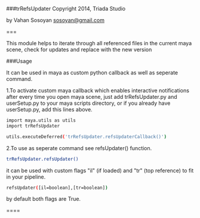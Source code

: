 ###trRefsUpdater
Copyright 2014, Triada Studio

by Vahan Sosoyan sosoyan@gmail.com

===

This module helps to iterate through all referenced files in the current maya scene, check for updates and replace with the new version

###Usage

It can be used in maya as custom python callback as well as seperate command.

1.To activate custom maya callback which enables interactive notifications after every time you open maya scene, just add trRefsUpdater.py and userSetup.py to your maya scripts directory, or if you already have userSetup.py, add this lines above.

```bash
import maya.utils as utils
import trRefsUpdater

utils.executeDeferred('trRefsUpdater.refsUpdaterCallback()')
```

2.To use as seperate command see refsUpdater() function.

```bash
trRefsUpdater.refsUpdater()
```
it can be used with custom flags "il" (if loaded) and "tr" (top reference) to fit in your pipeline.

```bash
refsUpdater([il=boolean],[tr=boolean])
```

by default both flags are True.

====
